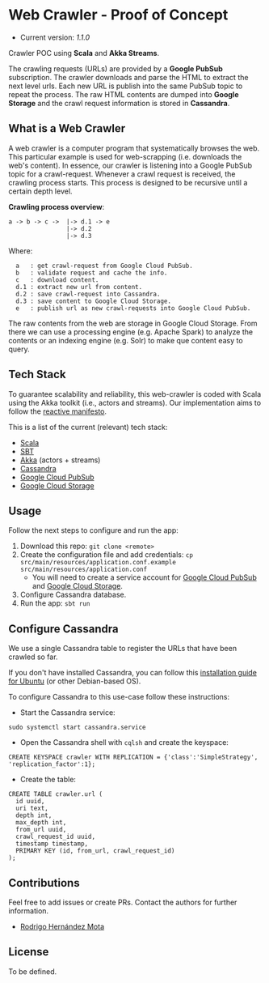# Web Crawler - Proof of Concept

* Current version: *1.1.0*

Crawler POC using **Scala** and **Akka Streams**.

The crawling requests (URLs) are provided by a **Google PubSub** subscription. The crawler downloads and parse 
the HTML to extract the next level urls. Each new URL is publish into the same PubSub topic to repeat the process.
The raw HTML contents are dumped into **Google Storage** and the crawl request information is stored in **Cassandra**.

## What is a Web Crawler

A web crawler is a computer program that systematically browses the web. This particular example is used for web-scrapping (i.e. downloads the web's content). 
In essence, our crawler is listening into a Google PubSub topic for a crawl-request. 
Whenever a crawl request is received, the crawling process starts. This process is designed to be recursive 
until a certain depth level.

**Crawling process overview**:
```
a -> b -> c -> 	|-> d.1 -> e
                |-> d.2
                |-> d.3
```
Where:
```
  a   : get crawl-request from Google Cloud PubSub.
  b   : validate request and cache the info.
  c   : download content.
  d.1 : extract new url from content.
  d.2 : save crawl-request into Cassandra.
  d.3 : save content to Google Cloud Storage.
  e   : publish url as new crawl-requests into Google Cloud PubSub.  
```

The raw contents from the web are storage in Google Cloud Storage. 
From there we can use a processing engine (e.g. Apache Spark) to analyze the contents or 
an indexing engine (e.g. Solr) to make que content easy to query. 

## Tech Stack
To guarantee scalability and reliability, this web-crawler is coded with Scala using the Akka toolkit (i.e., actors and streams). 
Our implementation aims to follow the [reactive manifesto](https://www.reactivemanifesto.org/). 

This is a list of the current (relevant) tech stack:
* [Scala](https://www.scala-lang.org/) 
* [SBT](https://www.scala-sbt.org/) 
* [Akka](https://akka.io/) (actors + streams) 	
* [Cassandra](http://cassandra.apache.org/) 
* [Google Cloud PubSub](https://cloud.google.com/pubsub/docs/overview)
* [Google Cloud Storage](https://cloud.google.com/storage/)


## Usage

Follow the next steps to configure and run the app:

1. Download this repo: `git clone <remote>`
2. Create the configuration file and add credentials: 
`cp src/main/resources/application.conf.example src/main/resources/application.conf`
   * You will need to create a service account for [Google Cloud PubSub](https://cloud.google.com/pubsub/docs/access-control) and [Google Cloud Storage](https://cloud.google.com/storage/docs/authentication).
3. Configure Cassandra database.
4. Run the app: `sbt run`
 

## Configure Cassandra
We use a single Cassandra table to register the URLs that have been crawled so far. 

If you don't have installed Cassandra, you can follow this [installation guide for Ubuntu](https://www.rosehosting.com/blog/how-to-install-apache-cassandra-on-ubuntu-16-04/) (or other Debian-based OS). 

To configure Cassandra to this use-case follow these instructions: 

* Start the Cassandra service: 
```
sudo systemctl start cassandra.service
```
* Open the Cassandra shell with  `cqlsh` and create the keyspace:
```
CREATE KEYSPACE crawler WITH REPLICATION = {'class':'SimpleStrategy', 'replication_factor':1};
```
* Create the table:
```
CREATE TABLE crawler.url (
  id uuid,
  uri text,
  depth int,
  max_depth int,
  from_url uuid,
  crawl_request_id uuid,
  timestamp timestamp,
  PRIMARY KEY (id, from_url, crawl_request_id)
);
```

## Contributions

Feel free to add issues or create PRs. Contact the authors for further information.

* [Rodrigo Hernández Mota](https://www.linkedin.com/in/rhdzmota/) 

## License

To be defined.

